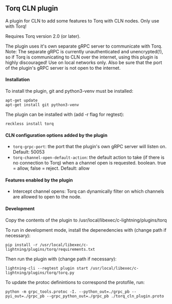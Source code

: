 ## Torq CLN plugin

A plugin for CLN to add some features to Torq with CLN nodes. Only use with Torq!

Requires Torq version 2.0 (or later).

The plugin uses it's own separate gRPC server to communicate with Torq. Note: The separate gRPC is currently unauthenticated and unencrypted(!), so if Torq is communicating to CLN over the internet, using this plugin is highly discouraged! Use on local networks only. Also be sure that the port of the plugin's gRPC server is not open to the internet.

#### Installation

To install the plugin, git and python3-venv must be installed:

    apt-get update
    apt-get install git python3-venv

The plugin can be installed with (add -r flag for regtest):

    reckless install torq

#### CLN configuration options added by the plugin

- `torq-grpc-port`: the port that the plugin's own gRPC server will listen on. Default: 50053
- `torq-channel-open-default-action`: the default action to take (if there is no connection to Torq) when a channel open is requested. boolean. true = allow, false = reject. Default: allow

#### Features enabled by the plugin

- Intercept channel opens: Torq can dynamically filter on which channels are allowed to open to the node.

#### Development

Copy the contents of the plugin to /usr/local/libexec/c-lightning/plugins/torq

To run in development mode, install the depenedencies with (change path if necessary):

```
pip install -r /usr/local/libexec/c-lightning/plugins/torq/requirements.txt
```

Then run the plugin with (change path if necessary):

```
lightning-cli --regtest plugin start /usr/local/libexec/c-lightning/plugins/torq/torq.py
```

To update the protoc definintions to correspond the protofile, run:

```
python -m grpc_tools.protoc -I. --python_out=./grpc_pb --pyi_out=./grpc_pb --grpc_python_out=./grpc_pb ./torq_cln_plugin.proto
```
